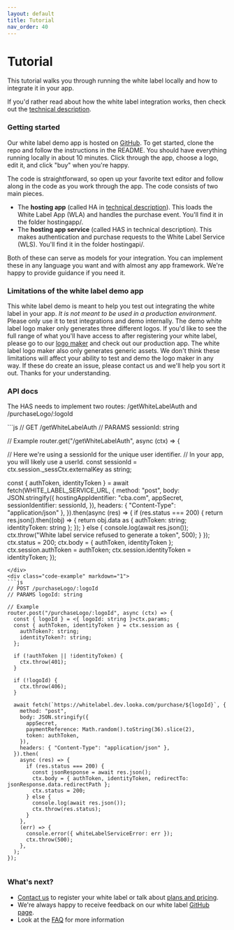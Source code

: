 ```yaml
---
layout: default
title: Tutorial
nav_order: 40
---
```


#  Tutorial

This tutorial walks you through running the white label locally and how to integrate it in your app.

If you'd rather read about how the white label integration works, then check out the [technical description](./technical). 

### Getting started

Our white label demo app is hosted on [GitHub](https://github.com/LookaApp/white-label). To get started, clone the repo and follow the instructions in the README. You should have everything running locally in about 10 minutes. Click through the app, choose a logo, edit it, and click "buy" when you're happy.

The code is straightforward, so open up your favorite text editor and follow along in the code as you work through the app. The code consists of two main pieces.

* The **hosting app** (called HA in [technical description](./technical)). This loads the White Label App (WLA) and handles the purchase event. You'll find it in the folder hostingapp/.
* The **hosting app service** (called HAS in technical description). This makes authentication and purchase requests to the White Label Service (WLS). You'll find it in the folder hostingapi/.

Both of these can serve as models for your integration. You can implement these in any language you want and with almost any app framework. We're happy to provide guidance if you need it.


### Limitations of the white label demo app
This white label demo is meant to help you test out integrating the white label in your app. *It is not meant to be used in a production environment*. Please only use it to test integrations and demo internally. The demo white label logo maker only generates three different logos. If you'd like to see the full range of what you'll have access to after registering your white label, please go to our [logo maker](https://looka.com/onboarding) and check out our production app. The white label logo maker also only generates generic assets. We don't think these limitations will affect your ability to test and demo the logo maker in any way. If these do create an issue, please contact us and we'll help you sort it out. Thanks for your understanding.


### API docs
The HAS needs to implement two routes: /getWhiteLabelAuth and /purchaseLogo/:logoId

<div class="code-example" markdown="1">
```js
// GET /getWhiteLabelAuth
// PARAMS sessionId: string

// Example
router.get("/getWhiteLabelAuth", async (ctx) => {

  // Here we're using a sessionId for the unique user identifier.
  // In your app, you will likely use a userId.
  const sessionId = ctx.session._sessCtx.externalKey as string;

  const { authToken, identityToken } = await fetch(WHITE_LABEL_SERVICE_URL, {
    method: "post",
    body: JSON.stringify({
      hostingAppIdentifier: "cba.com",
      appSecret,
      sessionIdentifier: sessionId,
    }),
    headers: { "Content-Type": "application/json" },
  }).then(async (res) => {
    if (res.status === 200) {
      return res.json().then((obj) => {
        return obj.data as { authToken: string; identityToken: string };
      });
    } else {
      console.log(await res.json());
      ctx.throw("White label service refused to generate a token", 500);
    }
  });
  ctx.status = 200;
  ctx.body = { authToken, identityToken };
  ctx.session.authToken = authToken;
  ctx.session.identityToken = identityToken;
});
```
</div>
<div class="code-example" markdown="1">
```js
// POST /purchaseLogo/:logoId
// PARAMS logoId: string

// Example
router.post("/purchaseLogo/:logoId", async (ctx) => {
  const { logoId } = <{ logoId: string }>ctx.params;
  const { authToken, identityToken } = ctx.session as {
    authToken?: string;
    identityToken?: string;
  };

  if (!authToken || !identityToken) {
    ctx.throw(401);
  }

  if (!logoId) {
    ctx.throw(406);
  }

  await fetch(`https://whitelabel.dev.looka.com/purchase/${logoId}`, {
    method: "post",
    body: JSON.stringify({
      appSecret,
      paymentReference: Math.random().toString(36).slice(2),
      token: authToken,
    }),
    headers: { "Content-Type": "application/json" },
  }).then(
    async (res) => {
      if (res.status === 200) {
        const jsonResponse = await res.json();
        ctx.body = { authToken, identityToken, redirectTo: jsonResponse.data.redirectPath };
        ctx.status = 200;
      } else {
        console.log(await res.json());
        ctx.throw(res.status);
      }
    },
    (err) => {
      console.error({ whiteLabelServiceError: err });
      ctx.throw(500);
    },
  );
});


```
</div>


### What's next?

* [Contact us](mailto:partnerships@looka.com) to register your white label or talk about [plans and pricing](./pricing).
* We're always happy to receive feedback on our white label [GitHub page](https://github.com/LookaApp/white-label/issues).
* Look at the [FAQ](./faq) for more information



